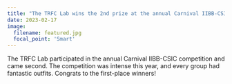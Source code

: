 ```yaml
---
title: "The TRFC Lab wins the 2nd prize at the annual Carnival IIBB-CSIC competition."
date: 2023-02-17
image:
  filename: featured.jpg
  focal_point: 'Smart'
---
```


The TRFC Lab participated in the annual Carnival IIBB-CSIC competition and came second. The competition was intense this year, and every group had fantastic outfits. Congrats to the first-place winners!